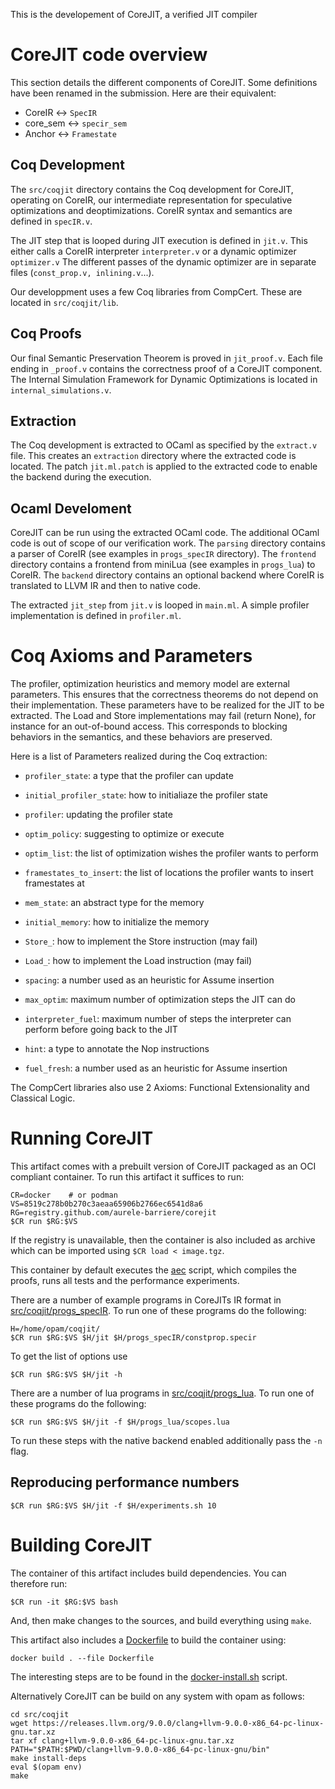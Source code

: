 This is the developement of CoreJIT, a verified JIT compiler


# CoreJIT code overview

This section details the different components of CoreJIT.
Some definitions have been renamed in the submission.
Here are their equivalent:
- CoreIR     <->   `SpecIR`
- core_sem   <->   `specir_sem`
- Anchor     <->   `Framestate`

## Coq Development

The `src/coqjit` directory contains the Coq development for CoreJIT, operating on CoreIR, our intermediate representation for speculative optimizations and deoptimizations.
CoreIR syntax and semantics are defined in `specIR.v`.

The JIT step that is looped during JIT execution is defined in `jit.v`.
This either calls a CoreIR interpreter `interpreter.v` or a dynamic optimizer `optimizer.v`
The different passes of the dynamic optimizer are in separate files (`const_prop.v, inlining.v`...).

Our developpment uses a few Coq libraries from CompCert. These are located in `src/coqjit/lib`.

## Coq Proofs

Our final Semantic Preservation Theorem is proved in `jit_proof.v`.
Each file ending in `_proof.v` contains the correctness proof of a CoreJIT component.
The Internal Simulation Framework for Dynamic Optimizations is located in `internal_simulations.v`.

## Extraction

The Coq development is extracted to OCaml as specified by the `extract.v` file.
This creates an `extraction` directory where the extracted code is located.
The patch `jit.ml.patch` is applied to the extracted code to enable the backend during the execution.

## Ocaml Develoment

CoreJIT can be run using the extracted OCaml code. The additional OCaml code is out of scope of our verification work.
The `parsing` directory contains a parser of CoreIR (see examples in `progs_specIR` directory).
The `frontend` directory contains a frontend from miniLua (see examples in `progs_lua`) to CoreIR.
The `backend` directory contains an optional backend where CoreIR is translated to LLVM IR and then to native code.

The extracted `jit_step` from `jit.v` is looped in `main.ml`. 
A simple profiler implementation is defined in `profiler.ml`.

# Coq Axioms and Parameters

The profiler, optimization heuristics and memory model are external parameters.
This ensures that the correctness theorems do not depend on their implementation.
These parameters have to be realized for the JIT to be extracted.
The Load and Store implementations may fail (return None), for instance for an out-of-bound access.
This corresponds to blocking behaviors in the semantics, and these behaviors are preserved.

Here is a list of Parameters realized during the Coq extraction:
- `profiler_state`:          a type that the profiler can update
- `initial_profiler_state`:  how to initialiaze the profiler state
- `profiler`:                updating the profiler state
- `optim_policy`:            suggesting to optimize or execute
- `optim_list`:              the list of optimization wishes the profiler wants to perform
- `framestates_to_insert`:   the list of locations the profiler wants to insert framestates at

- `mem_state`:               an abstract type for the memory
- `initial_memory`:          how to initialize the memory
- `Store_`:                  how to implement the Store instruction (may fail)
- `Load_`:                   how to implement the Load instruction (may fail)

- `spacing`:                 a number used as an heuristic for Assume insertion
- `max_optim`:               maximum number of optimization steps the JIT can do
- `interpreter_fuel`:        maximum number of steps the interpreter can perform before going back to the JIT
- `hint`:                    a type to annotate the Nop instructions
- `fuel_fresh`:              a number used as an heuristic for Assume insertion

The CompCert libraries also use 2 Axioms: Functional Extensionality and Classical Logic.

# Running CoreJIT

This artifact comes with a prebuilt version of CoreJIT packaged as an OCI compliant container.
To run this artifact it suffices to run:

```
CR=docker    # or podman
VS=8519c278b0b270c3aeaa65906b2766ec6541d8a6
RG=registry.github.com/aurele-barriere/corejit
$CR run $RG:$VS
```

If the registry is unavailable, then the container is also included as archive which can be imported using `$CR load < image.tgz`.

This container by default executes the [aec](https://github.com/Aurele-Barriere/CoreJIT/blob/master/aec.sh) script, which compiles the proofs, runs all tests and the performance experiments.

There are a number of example programs in CoreJITs IR format in [src/coqjit/progs_specIR](https://github.com/Aurele-Barriere/CoreJIT/tree/master/src/coqjit/progs_specIR). To run one of these programs do the following:

```
H=/home/opam/coqjit/
$CR run $RG:$VS $H/jit $H/progs_specIR/constprop.specir
```

To get the list of options use

```
$CR run $RG:$VS $H/jit -h
```

There are a number of lua programs in [src/coqjit/progs_lua](https://github.com/Aurele-Barriere/CoreJIT/tree/master/src/coqjit/progs_lua). To run one of these programs do the following:

```
$CR run $RG:$VS $H/jit -f $H/progs_lua/scopes.lua
```

To run these steps with the native backend enabled additionally pass the `-n` flag.


## Reproducing performance numbers

```
$CR run $RG:$VS $H/jit -f $H/experiments.sh 10
```

# Building CoreJIT

The container of this artifact includes build dependencies. You can therefore run:

```
$CR run -it $RG:$VS bash
```

And, then make changes to the sources, and build everything using `make`.

This artifact also includes a [Dockerfile](https://github.com/Aurele-Barriere/CoreJIT/blob/master/Dockerfile) to build the container using:

```
docker build . --file Dockerfile
```

The interesting steps are to be found in the [docker-install.sh](https://github.com/Aurele-Barriere/CoreJIT/blob/master/container-install.sh) script. 

Alternatively CoreJIT can be build on any system with opam as follows:

```
cd src/coqjit
wget https://releases.llvm.org/9.0.0/clang+llvm-9.0.0-x86_64-pc-linux-gnu.tar.xz
tar xf clang+llvm-9.0.0-x86_64-pc-linux-gnu.tar.xz
PATH="$PATH:$PWD/clang+llvm-9.0.0-x86_64-pc-linux-gnu/bin"
make install-deps
eval $(opam env)
make
```

